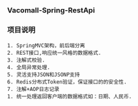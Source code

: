 ###  **Vacomall-Spring-RestApi** 
### 项目说明
```
1. SpringMVC架构，前后端分离
2. REST接口,响应统一风格的数据格式.
3. 注解式校验.
4. 全局异常处理.
5. 灵活支持JSON和JSONP支持
6. Redis分布式Token验证，保证接口的的安全性.
7. 注解+AOP日志记录
1. 统一处理返回客户端的数据格式如：日期、人民币.
```